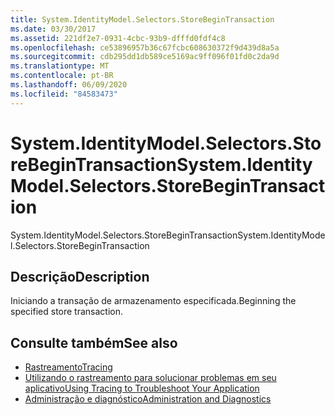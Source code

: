```yaml
---
title: System.IdentityModel.Selectors.StoreBeginTransaction
ms.date: 03/30/2017
ms.assetid: 221df2e7-0931-4cbc-93b9-dfffd0fdf4c8
ms.openlocfilehash: ce53896957b36c67fcbc608630372f9d439d8a5a
ms.sourcegitcommit: cdb295dd1db589ce5169ac9ff096f01fd0c2da9d
ms.translationtype: MT
ms.contentlocale: pt-BR
ms.lasthandoff: 06/09/2020
ms.locfileid: "84583473"
---
```

# <a name="systemidentitymodelselectorsstorebegintransaction"></a><span data-ttu-id="92d55-102">System.IdentityModel.Selectors.StoreBeginTransaction</span><span class="sxs-lookup"><span data-stu-id="92d55-102">System.IdentityModel.Selectors.StoreBeginTransaction</span></span>
<span data-ttu-id="92d55-103">System.IdentityModel.Selectors.StoreBeginTransaction</span><span class="sxs-lookup"><span data-stu-id="92d55-103">System.IdentityModel.Selectors.StoreBeginTransaction</span></span>  
  
## <a name="description"></a><span data-ttu-id="92d55-104">Descrição</span><span class="sxs-lookup"><span data-stu-id="92d55-104">Description</span></span>  
 <span data-ttu-id="92d55-105">Iniciando a transação de armazenamento especificada.</span><span class="sxs-lookup"><span data-stu-id="92d55-105">Beginning the specified store transaction.</span></span>  
  
## <a name="see-also"></a><span data-ttu-id="92d55-106">Consulte também</span><span class="sxs-lookup"><span data-stu-id="92d55-106">See also</span></span>

- [<span data-ttu-id="92d55-107">Rastreamento</span><span class="sxs-lookup"><span data-stu-id="92d55-107">Tracing</span></span>](index.md)
- [<span data-ttu-id="92d55-108">Utilizando o rastreamento para solucionar problemas em seu aplicativo</span><span class="sxs-lookup"><span data-stu-id="92d55-108">Using Tracing to Troubleshoot Your Application</span></span>](using-tracing-to-troubleshoot-your-application.md)
- [<span data-ttu-id="92d55-109">Administração e diagnóstico</span><span class="sxs-lookup"><span data-stu-id="92d55-109">Administration and Diagnostics</span></span>](../index.md)
